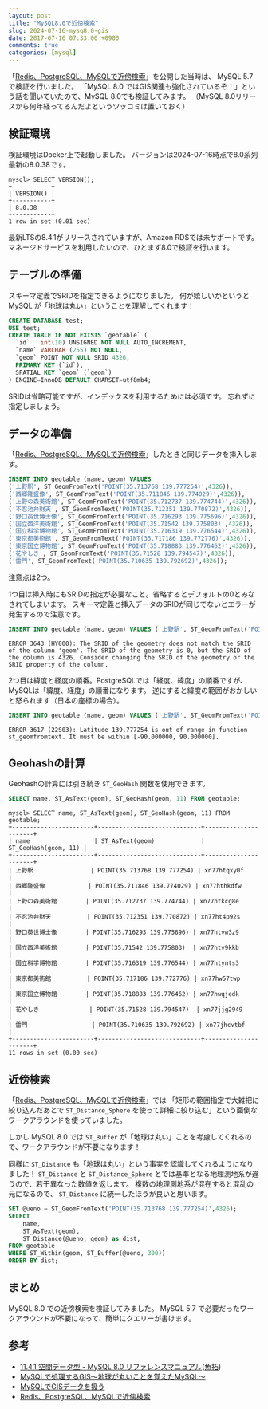 ```yaml
---
layout: post
title: "MySQL8.0で近傍検索"
slug: 2024-07-16-mysq8.0-gis
date: 2017-07-16 07:33:00 +0900
comments: true
categories: [mysql]
---
```


「[Redis、PostgreSQL、MySQLで近傍検索](https://shogo82148.github.io/blog/2017/03/28/database-gis/)」を公開した当時は、
MySQL 5.7 で検証を行いました。
「MySQL 8.0 ではGIS関連も強化されているぞ！」という話を聞いていたので、MySQL 8.0でも検証してみます。
（MySQL 8.0リリースから何年経ってるんだよというツッコミは置いておく）

## 検証環境

検証環境はDocker上で起動しました。
バージョンは2024-07-16時点で8.0系列最新の8.0.38です。

```plain
mysql> SELECT VERSION();
+-----------+
| VERSION() |
+-----------+
| 8.0.38    |
+-----------+
1 row in set (0.01 sec)
```

最新LTSの8.4.1がリリースされていますが、Amazon RDSでは未サポートです。
マネージドサービスを利用したいので、ひとまず8.0で検証を行います。

## テーブルの準備

スキーマ定義でSRIDを指定できるようになりました。
何が嬉しいかというと MySQL が「地球は丸い」ということを理解してくれます！

``` sql
CREATE DATABASE test;
USE test;
CREATE TABLE IF NOT EXISTS `geotable` (
  `id`   int(10) UNSIGNED NOT NULL AUTO_INCREMENT,
  `name` VARCHAR (255) NOT NULL,
  `geom` POINT NOT NULL SRID 4326,
  PRIMARY KEY (`id`),
  SPATIAL KEY `geom` (`geom`)
) ENGINE=InnoDB DEFAULT CHARSET=utf8mb4;
```

SRIDは省略可能ですが、インデックスを利用するためには必須です。
忘れずに指定しましょう。


## データの準備

「[Redis、PostgreSQL、MySQLで近傍検索](https://shogo82148.github.io/blog/2017/03/28/database-gis/)」したときと同じデータを挿入します。

``` sql
INSERT INTO geotable (name, geom) VALUES
('上野駅', ST_GeomFromText('POINT(35.713768 139.777254)',4326)),
('西郷隆盛像', ST_GeomFromText('POINT(35.711846 139.774029)',4326)),
('上野の森美術館', ST_GeomFromText('POINT(35.712737 139.774744)',4326)),
('不忍池弁財天', ST_GeomFromText('POINT(35.712351 139.770872)',4326)),
('野口英世博士像', ST_GeomFromText('POINT(35.716293 139.775696)',4326)),
('国立西洋美術館', ST_GeomFromText('POINT(35.71542 139.775803)',4326)),
('国立科学博物館', ST_GeomFromText('POINT(35.716319 139.776544)',4326)),
('東京都美術館', ST_GeomFromText('POINT(35.717186 139.772776)',4326)),
('東京国立博物館', ST_GeomFromText('POINT(35.718883 139.776462)',4326)),
('花やしき', ST_GeomFromText('POINT(35.71528 139.794547)',4326)),
('雷門', ST_GeomFromText('POINT(35.710635 139.792692)',4326));
```

注意点は2つ。

1つ目は挿入時にもSRIDの指定が必要なこと。省略するとデフォルトの0とみなされてしまいます。
スキーマ定義と挿入データのSRIDが同じでないとエラーが発生するので注意です。

```sql
INSERT INTO geotable (name, geom) VALUES ('上野駅', ST_GeomFromText('POINT(139.777254 35.713768)'));
```

```plain
ERROR 3643 (HY000): The SRID of the geometry does not match the SRID of the column 'geom'. The SRID of the geometry is 0, but the SRID of the column is 4326. Consider changing the SRID of the geometry or the SRID property of the column.
```

2つ目は緯度と経度の順番。PostgreSQLでは「経度、緯度」の順番ですが、MySQLは「緯度、経度」の順番になります。
逆にすると緯度の範囲がおかしいと怒られます（日本の座標の場合）。

```sql
INSERT INTO geotable (name, geom) VALUES ('上野駅', ST_GeomFromText('POINT(139.777254 35.713768)',4326));
```

```plain
ERROR 3617 (22S03): Latitude 139.777254 is out of range in function st_geomfromtext. It must be within [-90.000000, 90.000000].
```


## Geohashの計算

Geohashの計算には引き続き `ST_GeoHash` 関数を使用できます。

``` sql
SELECT name, ST_AsText(geom), ST_GeoHash(geom, 11) FROM geotable;
```

``` plain
mysql> SELECT name, ST_AsText(geom), ST_GeoHash(geom, 11) FROM geotable;
+-----------------------+-----------------------------+----------------------+
| name                  | ST_AsText(geom)             | ST_GeoHash(geom, 11) |
+-----------------------+-----------------------------+----------------------+
| 上野駅                | POINT(35.713768 139.777254) | xn77htqxy0f          |
| 西郷隆盛像            | POINT(35.711846 139.774029) | xn77hthkdfw          |
| 上野の森美術館        | POINT(35.712737 139.774744) | xn77htkcg8e          |
| 不忍池弁財天          | POINT(35.712351 139.770872) | xn77ht4p92s          |
| 野口英世博士像        | POINT(35.716293 139.775696) | xn77htvw3z9          |
| 国立西洋美術館        | POINT(35.71542 139.775803)  | xn77htv9kkb          |
| 国立科学博物館        | POINT(35.716319 139.776544) | xn77htynts3          |
| 東京都美術館          | POINT(35.717186 139.772776) | xn77hw57twp          |
| 東京国立博物館        | POINT(35.718883 139.776462) | xn77hwqjedk          |
| 花やしき              | POINT(35.71528 139.794547)  | xn77jjg2949          |
| 雷門                  | POINT(35.710635 139.792692) | xn77jhcvtbf          |
+-----------------------+-----------------------------+----------------------+
11 rows in set (0.00 sec)
```

## 近傍検索

「[Redis、PostgreSQL、MySQLで近傍検索](https://shogo82148.github.io/blog/2017/03/28/database-gis/)」では
「矩形の範囲指定で大雑把に絞り込んだあとで `ST_Distance_Sphere` を使って詳細に絞り込む」という面倒なワークアラウンドを使っていました。

しかし MySQL 8.0 では `ST_Buffer` が「地球は丸い」ことを考慮してくれるので、ワークアラウンドが不要になります！

同様に `ST_Distance` も「地球は丸い」という事実を認識してくれるようになりました！
`ST_Distance` と `ST_Distance_Sphere` とでは基準となる地理測地系が違うので、若干異なった数値を返します。
複数の地理測地系が混在すると混乱の元になるので、 `ST_Distance` に統一したほうが良いと思います。

```sql
SET @ueno = ST_GeomFromText('POINT(35.713768 139.777254)',4326);
SELECT
    name,
    ST_AsText(geom),
    ST_Distance(@ueno, geom) as dist,
FROM geotable
WHERE ST_Within(geom, ST_Buffer(@ueno, 300))
ORDER BY dist;
```

## まとめ

MySQL 8.0 での近傍検索を検証してみました。
MySQL 5.7 で必要だったワークアラウンドが不要になって、簡単にクエリーが書けます。

## 参考

- [11.4.1 空間データ型 - MySQL 8.0 リファレンスマニュアル](https://dev.mysql.com/doc/refman/8.0/ja/spatial-type-overview.html)([魚拓](https://megalodon.jp/2024-0716-0714-12/https://dev.mysql.com:443/doc/refman/8.0/ja/spatial-type-overview.html))
- [MySQLで処理するGIS〜地球が丸いことを覚えたMySQL〜](https://speakerdeck.com/yoshiakiyamasaki/mysql-gis-foss4g-tokai-2023)
- [MySQLでGISデータを扱う](https://qiita.com/onunu/items/59ef2c050b35773ced0d)
- [Redis、PostgreSQL、MySQLで近傍検索](https://shogo82148.github.io/blog/2017/03/28/database-gis/)
